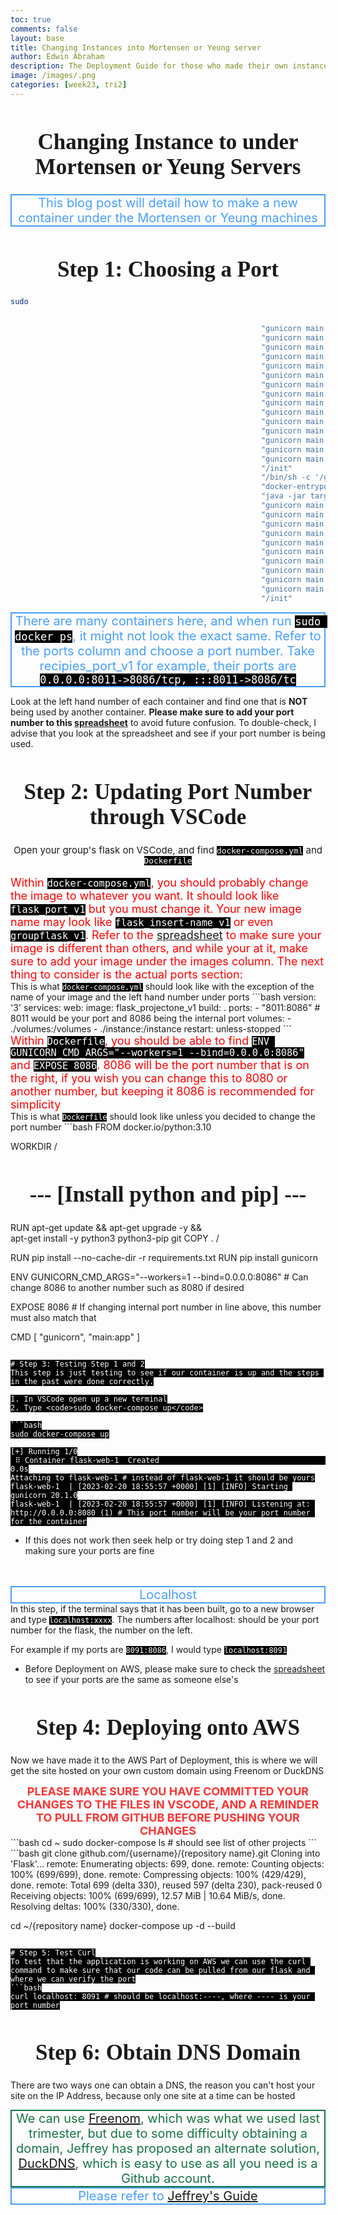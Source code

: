 ```yaml
---
toc: true
comments: false
layout: base
title: Changing Instances into Mortensen or Yeung server
author: Edwin Abraham
description: The Deployment Guide for those who made their own instance sent via slack by Mr. Mortensen into a blog post
image: /images/.png
categories: [week23, tri2]
---
```

<style>
    h1 {
        text-align: center;
        font-size: 35px;
        font-family: oxygen;
    }
    .text {
        color: #479ffb;
        font-size: 20px;
        border-width: 2.5px;
        border-style: solid;
        text-align: center;
    }
    .text2 {
        font-size: 15px;
        text-align: center;
    }
    .text3 {
        color: red;
        font-size: 18px;
        text-align: left;
    }
    .text4 {
        color: #f93535;
        font-size: 18px;
        text-align: center;
    }
    .text5 {
        color: #177545;
        font-size: 20px;
        border-width: 2.5px;
        border-style: solid;
        text-align: center;
    }
    code {
        color: white;
        background-color: black;
    }
    .file {
        color: black;
    }
</style>
<h1>Changing Instance to under Mortensen or Yeung Servers</h1>
<div class="text">This blog post will detail how to make a new container under the Mortensen or Yeung machines</div>

# Step 1: Choosing a Port
```bash
sudo docker ps

CONTAINER ID   IMAGE                                    COMMAND                  CREATED        STATUS                          PORTS                                                 NAMES
4e8fd682c3b5   dolphins_v1                              "gunicorn main:app"      17 hours ago   Up 17 hours                     0.0.0.0:8090->8080/tcp, :::8090->8080/tcp             dolphins3_web_1
d12771409040   jame_v2                                  "gunicorn main:app"      2 days ago     Up 2 days                       0.0.0.0:8095->8086/tcp, :::8095->8086/tcp             p3_jame_web_1
0065cdbe0eb6   recipies_port_v1                         "gunicorn main:app"      2 days ago     Up 2 days                       0.0.0.0:8011->8086/tcp, :::8011->8086/tcp             recipiesflask_web_1
b68006ff922a   flask_port_v1                            "gunicorn main:app"      3 days ago     Up 3 days                       0.0.0.0:8199->8199/tcp, :::8199->8199/tcp             p4t5-p8199-flask-saakd_web_1
788376b446c0   a3389c4f670f                             "gunicorn main:app"      3 days ago     Up 3 days                       0.0.0.0:8051->8086/tcp, :::8051->8086/tcp             carhub_p4t9_web_1
6acdb6d366d3   flask_blewupflask_v1                     "gunicorn main:app"      3 days ago     Up 3 days                       0.0.0.0:8135->8080/tcp, :::8135->8080/tcp             blewupflask_web_1
e749e6510fb0   tgddkp_flask_v2                          "gunicorn main:app"      3 days ago     Up 3 days                       0.0.0.0:8069->8080/tcp, :::8069->8080/tcp             tgddkpflask_web_1
f5aff8b7b5a1   ssvg_port_v1                             "gunicorn main:app"      3 days ago     Up 3 days                       0.0.0.0:8123->8080/tcp, :::8123->8080/tcp             t8122_final_ssvg_flask_web_1
728e25c3c1ce   flow_v1                                  "gunicorn main:app"      3 days ago     Up 3 days                       0.0.0.0:8087->8087/tcp, :::8087->8087/tcp             gaccs-flask_web_1
5a5c67ec51ca   sizet2_port_v1                           "gunicorn main:app"      3 days ago     Up 3 days                       0.0.0.0:8929->8929/tcp, :::8929->8929/tcp             sizet2_flask_web_1
67c791756f45   tripleaj_port_v1                         "gunicorn main:app"      3 days ago     Up 3 days                       0.0.0.0:8099->8080/tcp, :::8099->8080/tcp             tripleajflask_web_1
75e03ba6297d   codecrunch_port_v1                       "gunicorn main:app"      3 days ago     Up 3 days                       127.0.0.1:4269->8086/tcp                              code-crunch-backend_web_1
15516aed08ee   8708d0f3e62b                             "gunicorn main:app"      5 days ago     Up 3 days                       0.0.0.0:8066->8080/tcp, :::8066->8080/tcp             groupa_web_1
daa4a256ece8   346331782f3e                             "gunicorn main:app"      10 days ago    Up 3 days                       0.0.0.0:8089->8080/tcp, :::8089->8080/tcp             dejmogroupflask_web_1
96e3f8703ef6   346331782f3e                             "gunicorn main:app"      11 days ago    Up 3 days                       0.0.0.0:8053->8080/tcp, :::8053->8080/tcp             hubcarp4t9_web_1
bdc08f9c95fc   lscr.io/linuxserver/webtop:ubuntu-xfce   "/init"                  4 weeks ago    Up 3 days                       0.0.0.0:3000->3000/tcp, :::3000->3000/tcp, 3389/tcp   webtop
1bd333f4f93c   ddns_ddns                                "/bin/sh -c '/go/bin…"   6 weeks ago    Up 3 days                                                                             ddns_ddns_1
a3de1a1fb1ac   redis:4-alpine                           "docker-entrypoint.s…"   6 weeks ago    Up 3 days                       6379/tcp                                              ddns_redis_1
01c989713817   java_springv1                            "java -jar target/sp…"   3 months ago   Up 3 days                       0.0.0.0:8085->8085/tcp, :::8085->8085/tcp             spring_portfolio_web_1
18f10e47abbc   flask_loopholegames_t42                  "gunicorn main:app"      3 months ago   Up 3 days                       0.0.0.0:8042->8080/tcp, :::8042->8080/tcp             t2p4_loopholegames_web_1
6b4b0355a561   flask_team_cheese_t8_v1                  "gunicorn main:app"      3 months ago   Up 3 days                       0.0.0.0:8071->8080/tcp, :::8071->8080/tcp             p3t8_ezkg_web_1
dc89f014f8f9   bb9b973d6f2e                             "gunicorn main:app"      3 months ago   Up 3 days                       0.0.0.0:8094->8080/tcp, :::8094->8080/tcp             p3t1_vase_web_1
5d73acae5c4b   346331782f3e                             "gunicorn main:app"      3 months ago   Up 3 days                       0.0.0.0:8034->8080/tcp, :::8034->8080/tcp             nbad_flask_web_1
a6f2e8fce6a5   image_sadv_v1                            "gunicorn main:app"      3 months ago   Up 3 days                       0.0.0.0:8037->8080/tcp, :::8037->8080/tcp             t7p3_sadv_web_1
ecc3c5f2aa1f   p4t0_music_flask_v1                      "gunicorn main:app"      3 months ago   Restarting (3) 58 seconds ago                                                         p4t0_music_web_1
ecf0125ae99e   flask_ssjn_v1                            "gunicorn main:app"      3 months ago   Up 3 days                       0.0.0.0:8032->8080/tcp, :::8032->8080/tcp             p3t2_ssjn_flask_web_1
e5288d9f1d48   98970bd83403                             "gunicorn main:app"      3 months ago   Up 3 days                       0.0.0.0:8035->8080/tcp, :::8035->8080/tcp             lawnmowers-flask-repo_web_1
5f7b2dd4425c   fr0st_v1                                 "gunicorn main:app"      3 months ago   Up 3 days                       0.0.0.0:8045->8080/tcp, :::8045->8080/tcp             p4t5_fr0st_web_1
65ac9aa7ab19   flask_workwatch_v1                       "gunicorn main:app"      3 months ago   Up 3 days                       0.0.0.0:8033->8080/tcp, :::8033->8080/tcp             t0p3-workwatch_web_1
a7d251d15d88   lscr.io/linuxserver/duckdns:latest       "/init"                  4 months ago   Up 3 days                                                                             duckdns
```
<div class="text">
There are many containers here, and when run <code>sudo docker ps</code>, it might not look the exact same. Refer to the ports column and choose a port number. Take recipies_port_v1 for example, their ports are
<div class="code"><code>0.0.0.0:8011->8086/tcp, :::8011->8086/tc</code></div>
</div>

Look at the left hand number of each container and find one that is **NOT** being used by another container. **Please make sure to add your port number to this [spreadsheet](https://docs.google.com/spreadsheets/d/1lF-hdNvA_nGc580IKdckl6JI_H7SxKnBZUy_YeyK0bQ/edit?usp=sharing)** to avoid future confusion. To double-check, I advise that you look at the spreadsheet and see if your port number is being used.

# Step 2: Updating Port Number through VSCode
<div class="text2">
Open your group's flask on VSCode, and find <code>docker-compose.yml</code> and <code>Dockerfile</code>
</div>
<br>
<div class="text3">
Within <code>docker-compose.yml</code>, you should probably change the image to whatever you want. It should look like <code>flask_port_v1</code> but you must change it. Your new image name may look like <code>flask_insert-name_v1</code> or even <code>groupflask_v1</code>. Refer to the <a href="https://docs.google.com/spreadsheets/d/1lF-hdNvA_nGc580IKdckl6JI_H7SxKnBZUy_YeyK0bQ/edit?usp=sharing">spreadsheet</a> to make sure your image is different than others, and while your at it, make sure to add your image under the images column.
The next thing to consider is the actual ports section:
</div>
This is what <code>docker-compose.yml</code> should look like with the exception of the name of your image and the left hand number under ports
```bash
version: '3'
services:
        web:
                image: flask_projectone_v1
                build: .
                ports:
                        - "8011:8086" # 8011 would be your port and 8086 being the internal port
                volumes:
                        - ./volumes:/volumes
                        - ./instance:/instance
                restart: unless-stopped
```
<br>
<div class="text3">
Within <code>Dockerfile</code>, you should be able to find <code>ENV GUNICORN_CMD_ARGS="--workers=1 --bind=0.0.0.0:8086"</code> and <code>EXPOSE 8086</code>. 8086 will be the port number that is on the right, if you wish you can change this to 8080 or another number, but keeping it 8086 is recommended for simplicity
</div>
This is what <code>Dockerfile</code> should look like unless you decided to change the port number
```bash
FROM docker.io/python:3.10

WORKDIR /

# --- [Install python and pip] ---
RUN apt-get update && apt-get upgrade -y && \
    apt-get install -y python3 python3-pip git
COPY . /

RUN pip install --no-cache-dir -r requirements.txt
RUN pip install gunicorn

ENV GUNICORN_CMD_ARGS="--workers=1 --bind=0.0.0.0:8086" # Can change 8086 to another number such as 8080 if desired

EXPOSE 8086 # If changing internal port number in line above, this number must also match that

CMD [ "gunicorn", "main:app" ]
```

# Step 3: Testing Step 1 and 2
This step is just testing to see if our container is up and the steps in the past were done correctly.

1. In VSCode open up a new terminal
2. Type <code>sudo docker-compose up</code>

```bash
sudo docker-compose up

[+] Running 1/0
 ⠿ Container flask-web-1  Created                                                    0.0s
Attaching to flask-web-1 # instead of flask-web-1 it should be yours
flask-web-1  | [2023-02-20 18:55:57 +0000] [1] [INFO] Starting gunicorn 20.1.0
flask-web-1  | [2023-02-20 18:55:57 +0000] [1] [INFO] Listening at: http://0.0.0.0:8080 (1) # This port number will be your port number for the container
```
- If this does not work then seek help or try doing step 1 and 2 and making sure your ports are fine
<br>
<br>
<div class="text">Localhost</div>
In this step, if the terminal says that it has been built, go to a new browser and type <code>localhost:xxxx</code>. The numbers after localhost: should be your port number for the flask, the number on the left. 

For example if my ports are <code>8091:8086</code>, I would type <code>localhost:8091</code>
- Before Deployment on AWS, please make sure to check the [spreadsheet](https://docs.google.com/spreadsheets/d/1lF-hdNvA_nGc580IKdckl6JI_H7SxKnBZUy_YeyK0bQ/edit?usp=sharing) to see if your ports are the same as someone else's

# Step 4: Deploying onto AWS
Now we have made it to the AWS Part of Deployment, this is where we will get the site hosted on your own custom domain using Freenom or DuckDNS
<br>


<div class="text4"><strong>PLEASE MAKE SURE YOU HAVE COMMITTED YOUR CHANGES TO THE FILES IN VSCODE, AND A REMINDER TO PULL FROM GITHUB BEFORE PUSHING YOUR CHANGES</strong></div>
```bash
cd ~
sudo docker-compose
ls # should see list of other projects
```
```bash
git clone github.com/{username}/{repository name}.git
Cloning into 'Flask'...
remote: Enumerating objects: 699, done.
remote: Counting objects: 100% (699/699), done.
remote: Compressing objects: 100% (429/429), done.
remote: Total 699 (delta 330), reused 597 (delta 230), pack-reused 0
Receiving objects: 100% (699/699), 12.57 MiB | 10.64 MiB/s, done.
Resolving deltas: 100% (330/330), done.

cd ~/{repository name}
docker-compose up -d --build
```

# Step 5: Test Curl
To test that the application is working on AWS we can use the curl command to make sure that our code can be pulled from our flask and where we can verify the port
```bash
curl localhost: 8091 # should be localhost:----, where ---- is your port number
```

# Step 6: Obtain DNS Domain
There are two ways one can obtain a DNS, the reason you can't host your site on the IP Address, because only one site at a time can be hosted

<div class="text5">We can use <a href="https://www.freenom.com/en/index.html?lang=en">Freenom</a>, which was what we used last trimester, but due to some difficulty obtaining a domain, Jeffrey has proposed an alternate solution, <a href="https://www.duckdns.org/">DuckDNS</a>, which is easy to use as all you need is a Github account.</div>

<div class="text">Please refer to <a href="https://www.freenom.com/en/index.html?lang=en">Jeffrey's Guide</a></div>